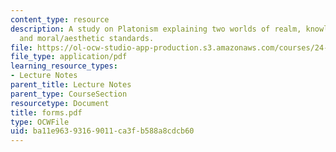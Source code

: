```yaml
---
content_type: resource
description: A study on Platonism explaining two worlds of realm, knowledge, meaning,
  and moral/aesthetic standards.
file: https://ol-ocw-studio-app-production.s3.amazonaws.com/courses/24-200-ancient-philosophy-fall-2004/ba11e96393169011ca3fb588a8cdcb60_forms.pdf
file_type: application/pdf
learning_resource_types:
- Lecture Notes
parent_title: Lecture Notes
parent_type: CourseSection
resourcetype: Document
title: forms.pdf
type: OCWFile
uid: ba11e963-9316-9011-ca3f-b588a8cdcb60
---
```

